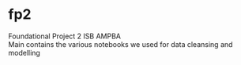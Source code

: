 # fp2
Foundational Project 2 ISB AMPBA<br>
Main contains the various notebooks we used for data cleansing and modelling
